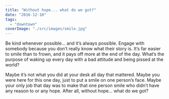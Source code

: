 ```yaml
---
title: "Without hope... what do we got?"
date: "2016-12-10"
tags: 
  - "downtown"
coverImage: "./src/images/smile.jpg"
---
```


Be kind whenever possible… and it’s always possible. Engage with somebody because you don’t really know what their story is. It’s far easier to smile than to frown, and it pays off more at the end of the day. What’s the purpose of waking up every day with a bad attitude and being pissed at the world?

Maybe it’s not what you did at your desk all day that mattered. Maybe you were here for this one day, just to put a smile on one person’s face. Maybe your only job that day was to make that one person smile who didn’t have any reason to or any hope. After all, without hope… what do we got?
